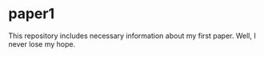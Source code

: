 # paper1
This repository includes necessary information about my first paper.
Well, I never lose my hope.
